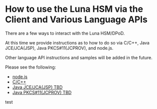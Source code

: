 # How to use the Luna HSM via the Client and Various Language APIs

There are a few ways to interact with the Luna HSM/DPoD.

At this time we provide instructions as to how to do so via C/C++, Java JCE/JCA(JSP), Java PKCS#11(JCPROV), and node.js.

Other language API instructions and samples will be added in the future.

Please see the following:

- [node.js](node.js/README-node.js.md)
- [C/C++](C-C++/README-C-C++.md)
- [Java JCE/JCA(JSP) TBD](JSP/README-JSP.md)
- [Java PKCS#11(JCPROV) TBD](JCPROV/README-JCPROV.md)

test
